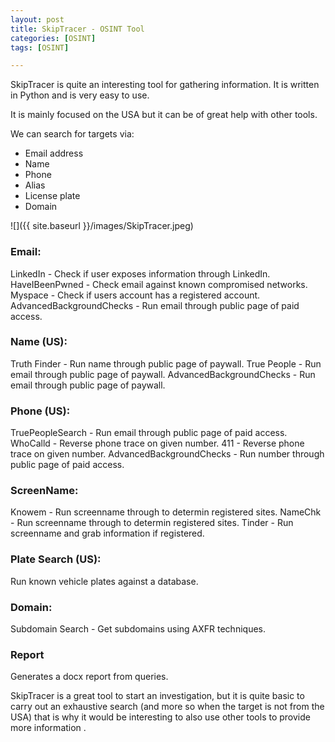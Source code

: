 ```yaml
---
layout: post
title: SkipTracer - OSINT Tool
categories: [OSINT]
tags: [OSINT]

---
```


SkipTracer is quite an interesting tool for gathering information. It is written in Python and is very easy to use.

It is mainly focused on the USA but it can be of great help with other tools.

We can search for targets via:
- Email address
- Name
- Phone
- Alias
- License plate
- Domain

![]({{ site.baseurl }}/images/SkipTracer.jpeg)

### Email:
LinkedIn - Check if user exposes information through LinkedIn.
HaveIBeenPwned - Check email against known compromised networks.
Myspace - Check if users account has a registered account.
AdvancedBackgroundChecks - Run email through public page of paid access.

### Name (US):
Truth Finder - Run name through public page of paywall.
True People - Run email through public page of paywall.
AdvancedBackgroundChecks - Run email through public page of paywall.

### Phone (US):
TruePeopleSearch - Run email through public page of paid access.
WhoCalld - Reverse phone trace on given number.
411 - Reverse phone trace on given number.
AdvancedBackgroundChecks - Run number through public page of paid access.

### ScreenName:
Knowem - Run screenname through to determin registered sites.
NameChk - Run screenname through to determin registered sites.
Tinder - Run screenname and grab information if registered.

### Plate Search (US):
Run known vehicle plates against a database.

### Domain:
Subdomain Search - Get subdomains using AXFR techniques.

### Report
Generates a docx report from queries.

SkipTracer is a great tool to start an investigation, but it is quite basic to carry out an exhaustive search (and more so when the target is not from the USA) that is why it would be interesting to also use other tools to provide more information .

